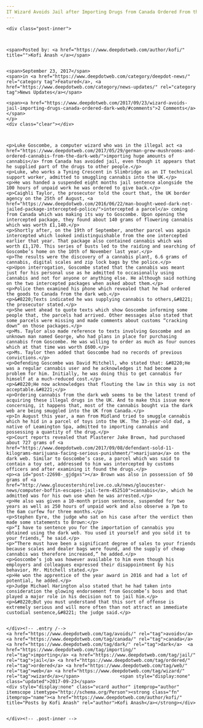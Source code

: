 ```yaml
---
IT Wizard Avoids Jail after Importing Drugs from Canada Ordered From the Dark Web
---
```

<article class="post-listing post-22698 post type-post status-publish format-standard has-post-thumbnail hentry  tag-avoids tag-canada tag-dark tag-importing tag-ordered tag-web tag-wizard">
    
    <div class="post-inner">
    
    
        
    <span>Posted by: <a href="https://www.deepdotweb.com/author/kofi/" title="">Kofi Anash </a></span>
    
    
    <span>September 23, 2017</span>
    <span>in <a href="https://www.deepdotweb.com/category/deepdot-news/" rel="category tag">Featured</a>, <a href="https://www.deepdotweb.com/category/news-updates/" rel="category tag">News Updates</a></span>
    
    <span><a href="https://www.deepdotweb.com/2017/09/23/wizard-avoids-jail-importing-drugs-canada-ordered-dark-web/#comments">2 Comments</a></span>
    </p>
    <div class="clear"></div>
    
    
    
    <p>Luke Goscombe, a computer wizard who was in the illegal act <a href="https://www.deepdotweb.com/2017/05/29/german-grew-mushrooms-and-ordered-cannabis-from-the-dark-web/">importing huge amounts of cannabis</a> from Canada has avoided jail, even though it appears that he supplied part of the drugs to other people.</p>
    <p>Luke, who works a Tyning Crescent in Slimbridge as an IT technical support worker, admitted to smuggling cannabis into the UK.</p>
    <p>He was handed a suspended eight months jail sentence alongside the 100 hours of unpaid work he was ordered to give back.</p>
    <p>Caighli Taylor, the prosecutor told the court that, the UK border agency on the 25th of August, <a href="https://www.deepdotweb.com/2016/06/22/man-bought-weed-dark-net-jailed-package-intercepted-police/">intercepted a parcel</a> coming from Canada which was making its way to Goscombe. Upon opening the intercepted package, they found about 140 grams of flowering cannabis which was worth £1,140.</p>
    <p>Shortly after, on the 19th of September, another parcel was again intercepted which looked indistinguishable from the one intercepted earlier that year. That package also contained cannabis which was worth £1,170. This series of busts led to the raiding and searching of Goscombe’s home on the 10th of November last year.</p>
    <p>The results were the discovery of a cannabis plant, 6.6 grams of cannabis, digital scales and zip lock bags by the police.</p>
    <p>Upon interrogation, Goscombe stated that the cannabis was meant just for his personal use as he admitted to occasionally using cannabis and not for anyone or anything else. He although said nothing on the two intercepted packages when asked about them.</p>
    <p>Police then examined his phone which revealed that he had ordered the goods to Canada from the dark web.</p>
    <p>&#8220;Texts indicated he was supplying cannabis to others,&#8221; the prosecutor stated.</p>
    <p>She went ahead to quote texts which show Goscombe informing some people that, the parcels had arrived. Other messages also stated that some parcels were missing and made comments about customs “cracking down” on those packages.</p>
    <p>Ms. Taylor also made reference to texts involving Goscombe and an unknown man named George, who had plans in place for purchasing cannabis from Goscombe. He was willing to order as much as four ounces which at that time was worth £600.</p>
    <p>Ms. Taylor then added that Goscombe had no records of previous convictions.</p>
    <p>Defending Goscombe was David Mitchell, who stated that: &#8220;He was a regular cannabis user and he acknowledges it had become a problem for him. Initially, he was doing this to get cannabis for himself at a much-reduced cost.</p>
    <p>&#8220;He now acknowledges that flouting the law in this way is not acceptable.&#8221;</p>
    <p>Ordering cannabis from the dark web seems to be the latest trend of acquiring these illegal drugs in the UK. And to make this issue more concerning, it happens that, most of the cannabis bought via the dark web are being smuggled into the UK from Canada.</p>
    <p>In August this year, a man from Midland tried to smuggle cannabis which he hid in a parcel of toys into the UK. The 33-year-old dad, a native of Leamington Spa, admitted to importing cannabis and possessing a quantity of the drug.</p>
    <p>Court reports revealed that Plasterer Jake Brown, had purchased about 727 grams of <a href="https://www.deepdotweb.com/2017/09/08/defendant-sold-11-kilograms-marijuana-facing-serious-punishment/">marijuana</a> on the dark web. Similar to Goscombe’s case, a parcel which was said to contain a toy set, addressed to him was intercepted by customs officers and after examining it found the drugs.</p>
    <p><a id="post-22698-_gjdgxs"></a> Brown was also in possession of 50 grams of <a href="http://www.gloucestershirelive.co.uk/news/gloucester-news/computer-boffin-escapes-jail-term-452510">cannabis</a>, which he admitted was for his own use when he was arrested.</p>
    <p>He also was given a 10-month prison sentence, suspended for two years as well as 250 hours of unpaid work and also observe a 7pm to the 6am curfew for three months.</p>
    <p>Stephen Eyre, the judge who sat on his case after the verdict then made some statements to Brown:</p>
    <p>“I have to sentence you for the importation of cannabis you obtained using the dark web. You used it yourself and you sold it to your friends,” he said.</p>
    <p>“There must have been a significant degree of sales to your friends because scales and dealer bags were found, and the supply of cheap cannabis was therefore increased,” he added.</p>
    <p>Goscombe’s job was however available to him even though his employers and colleagues expressed their disappointment by his behavior, Mr. Mitchell stated.</p>
    <p>He won the apprentice of the year award in 2016 and had a lot of potential, he added.</p>
    <p>Judge Michael Harington also stated that he had taken into consideration the glowing endorsement from Goscombe’s boss and that played a major role in his decision not to jail him.</p>
    <p>&#8220;But you must understand that this sort of offense is extremely serious and will more often than not attract an immediate custodial sentence,&#8221; the judge said.</p>
    
    
    </div><!-- .entry /-->
    <a href="https://www.deepdotweb.com/tag/avoids/" rel="tag">avoids</a> <a href="https://www.deepdotweb.com/tag/canada/" rel="tag">canada</a> <a href="https://www.deepdotweb.com/tag/dark/" rel="tag">dark</a>  <a href="https://www.deepdotweb.com/tag/importing/" rel="tag">importing</a> <a href="https://www.deepdotweb.com/tag/jail/" rel="tag">jail</a> <a href="https://www.deepdotweb.com/tag/ordered/" rel="tag">ordered</a> <a href="https://www.deepdotweb.com/tag/web/" rel="tag">web</a> <a href="https://www.deepdotweb.com/tag/wizard/" rel="tag">wizard</a></span>				<span style="display:none" class="updated">2017-09-23</span>
    <div style="display:none" class="vcard author" itemprop="author" itemscope itemtype="http://schema.org/Person"><strong class="fn" itemprop="name"><a href="https://www.deepdotweb.com/author/kofi/" title="Posts by Kofi Anash" rel="author">Kofi Anash</a></strong></div>
    
    
    </div><!-- .post-inner -->
</article><!-- .post-listing -->

